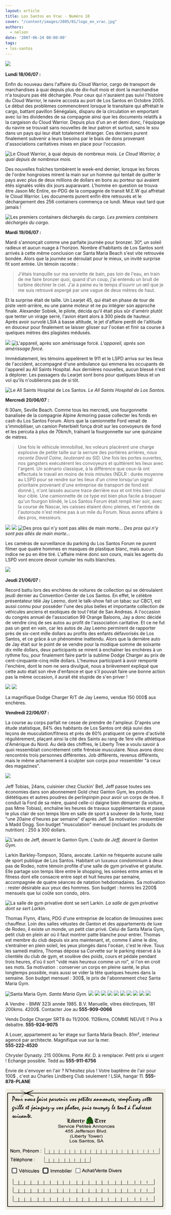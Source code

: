 ```yaml
---
layout: article
title: Los Santos en Vrac - Numéro 10
cover: "/content/images/2005/01/logo_en_vrac.jpg"
authors:
  - nelson
date: '2007-06-24 00:00:00'
tags:
- los-santos
---
```


![](/content/images/2005/01/lcenvracnew10vh2.jpg)

**Lundi 18/06/07 :**

Enfin du nouveau dans l'affaire du Cloud Warrior, cargo de transport de marchandises à quai depuis plus de dix-huit mois et dont la marchandise n'a toujours pas été déchargée. Pour ceux qui n'auraient pas suivi l'histoire du Cloud Warrior, le navire accosta au port de Los Santos en Octobre 2005. Le début des problèmes commencèrent lorsque le transitaire qui affrétait le cargo, battant pavillon Sénégalais, disparu de la circulation en emportant avec lui les dividendes de sa compagnie ainsi que les documents relatifs à la cargaison du Cloud Warrior. Depuis plus d'un an et demi donc, l'équipage du navire se trouvait sans nouvelles de leur patron et surtout, sans le sou dans un pays qui leur était totalement étranger. Ces derniers purent finalement subvenir a leurs besoins par le biais de dons provenant d'associations caritatives mises en place pour l'occasion.

![Le Cloud Warrior, à quai depuis de nombreux mois.](/content/images/2005/01/grosporc.jpg)
_Le Cloud Warrior, à quai depuis de nombreux mois._

Des nouvelles fraîches tombèrent le week-end dernier, lorsque les forces de l'ordre hongroises mirent la main sur un homme qui tentait de quitter le pays avec plus de deux millions de dollars en bons au porteur qui avaient étés signalés volés dix jours auparavant. L'homme en question se trouva être Jason Mc Entire, ex-PDG de la compagnie de transit M.E.W qui affrétait le Cloud Warrior. Les documents purent enfin être retrouvés et le déchargement des 256 containers commença ce lundi. Mieux vaut tard que jamais !

![Les premiers containers déchargés du cargo.](/content/images/2005/01/grosporc2.jpg)
_Les premiers containers déchargés du cargo._

**Mardi 19/06/07 :**

Mardi s'annonçait comme une parfaite journée pour bronzer. 30°, un soleil radieux et aucun nuage à l'horizon. Nombre d'habitants de Los Santos sont arrivés à cette même conclusion car Santa Maria Beach s'est vite retrouvée bondée. Alors que la journée se déroulait pour le mieux, un invité surprise fit sont entrée. Un témoin raconte :

> J'étais tranquille sur ma serviette de bain, pas loin de l'eau, en train de me faire bronzer quoi, quand d'un coup, j'ai entendu un bruit de turbine déchirer le ciel. J'ai à peine eu le temps d'ouvrir un œil que je me suis retrouvé aspergé par une vague de deux mètres de haut.

Et la surprise était de taille. Un Learjet 45, qui était en phase de tour de piste vent-arrière, eu une panne moteur et ne pu intégrer son approche finale. Alexander Sobiek, le pilote, décida qu'il était plus sûr d'amérir plutôt que tenter un virage serré, l'avion étant alors à 300 pieds de hauteur.  
Après avoir survolé LSIA à basse altitude, le jet d'affaire perdit de l'altitude en douceur pour finalement se laisser glisser sur l'océan et finir sa course à quelques mètres des plagistes médusés.

![](/content/images/2005/01/beachplane.jpg)
![L'appareil, après son amérissage forcé.](/content/images/2005/01/beachplane2.jpg)
_L'appareil, après son amérissage forcé._

Immédiatement, les témoins appelèrent le 911 et le LSPD arriva sur les lieux de l'accident, accompagné d'une ambulance qui emmena les occupants de l'appareil au All Saints Hospital. Aux dernières nouvelles, aucun blessé n'est à déplorer. Les passagers du Learjet sont bons pour quelques bleus et un vol qu'ils n'oublierons pas de si tôt.

![Le All Saints Hospital de Los Santos.](/content/images/2005/01/allsaintshost.jpg)
_Le All Saints Hospital de Los Santos._

**Mercredi 20/06/07 :**

6:30am, Seville Beach. Comme tous les mercredi, une fourgonnette banalisée de la compagnie Alpine Armoring passe collecter les fonds en cash du Los Santos Forum. Alors que la camionnette Ford venait de s'immobiliser, un camion Peterbielt fonça droit sur les convoyeurs de fond et les percuta à plus de 70km/h, traînant la fourgonnette sur une quinzaine de mètres.

> Une fois le véhicule immobilisé, les voleurs placèrent une charge explosive de petite taille sur la serrure des portières arrières, _nous raconte David Caine, lieutenant au SID._ Une fois les portes ouvertes, nos gangsters exécutèrent les convoyeurs et quittèrent les lieux avec l'argent. Un scénario classique, à la différence que ceux-là ont effectués le travail en moins de trois minutes (NDLR : durée moyenne au LSPD pour se rendre sur les lieux d'un crime lorsqu'un signal prioritaire provenant d'une entreprise de transport de fond est donné.), n'ont laissés aucune trace derrière eux et ont très bien choisi leur cible. Une camionnette de ce type est bien plus facile a braquer qu'un fourgon blindé, le Los Santos Forum était rempli hier soir, avec la course de Nascar, les caisses étaient donc pleines, et l'entrée de l'autoroute n'est même pas à un mile du Forum. Nous avons affaire à des pros, messieurs.

![](/content/images/2005/01/crashforum.jpg)
![](/content/images/2005/01/crashforum2.jpg)
![Des pros qui n'y sont pas allés de main morte...](/content/images/2005/01/crashforum3.jpg)
_Des pros qui n'y sont pas allés de main morte..._

Les caméras de surveillance du parking du Los Santos Forum ne purent filmer que quatre hommes en masques de plastique blanc, mais aucun indice ne pu en être tiré. L'affaire mène donc son cours, mais les agents du LSPD vont encore devoir cumuler les nuits blanches.

![](/content/images/2005/01/setid8685.png)

**Jeudi 21/06/07 :**

Record battu lors des enchères de voitures de collection qui se déroulaient jeudi dernier au Convention Center de Los Santos. En effet, le célèbre présentateur télé Jay Leemo, dont le talk-show fait un tabac sur CBC1, est aussi connu pour posséder l'une des plus belles et importante collection de véhicules anciens et exotiques de tout l'état de San Andreas. A l'occasion du congrès annuel de l'association 99 Orange Baloons, Jay a donc décidé de vendre cinq de ses autos au profit de l'association caritative. Et ce ne fut pas un gest en vain, car les autos de Jay Leemo permirent de rapporter près de six-cent mille dollars au profits des enfants défavorisés de Los Santos, et ce grâce à un phénomène inattendu. Alors que la dernière auto de Jay était sur le point de se vendre pour la modique somme de soixante dix mille dollars, deux participants se mirent à enchaîner les enchères à un rythme fou, pour finalement faire partir la sublime Dodge Charger au prix de cent-cinquante-cinq mille dollars. L'heureux participant à avoir remporté l'enchère, dont le nom ne sera divulgué, nous a brièvement expliqué que cette auto était son rêve d'enfance et que s'il pouvait faire une bonne action pas la même occasion, il aurait été stupide de s'en priver !

![](/content/images/2005/01/charger1.jpg)
![](/content/images/2005/01/charger2.jpg)

La magnifique Dodge Charger R/T de Jay Leemo, vendue 150 000$ aux enchères.

**Vendredi 22/06/07 :**

La course au corps parfait ne cesse de prendre de l'ampleur. D'après une étude statistique, 84% des habitants de Los Santos ont déjà suivi des leçons de musculation/fitness et près de 60% pratiquent ce genre d'activité régulièrement, plaçant ainsi la cité des Saints au rang de 1ère ville athlétique d'Amérique du Nord. Au delà des chiffres, le Liberty Tree a voulu savoir à quoi ressemblait concrètement cette frénésie musculaire. Nous avons donc rencontrés trois personnes différentes. Job différents, revenus différents, mais le même acharnement à sculpter son corps pour ressembler "à ceux des magazines".

![](/content/images/2005/01/gym078.jpg)

Jeff Tobias, 24ans, cuisinier chez Cluckin' Bell, Jeff passe toutes ses économies dans son abonnement Gold chez Ganton Gym, les produits diététiques et autres poudres de perlinpinpin pour avoir un corps de rêve. Il conduit la Ford de sa mère, quand celle-ci daigne bien démarrer (la voiture, pas Mme Tobias), enchaîne les heures de travaux supplémentaires et passe le plus clair de son temps libre en salle de sport à soulever de la fonte, lisez "une 20aine d'heures par semaine" d'après Jeff. Sa motivation : ressembler à Madd Dogg. Son budget "musculation" mensuel (incluant les produits de nutrition) : 250 à 300 dollars.

![L'auto de Jeff, devant le Ganton Gym.](/content/images/2005/01/gym071.jpg)
_L'auto de Jeff, devant le Ganton Gym._[](/content/images/2005/01/gym076.jpg)

Larkin Barkley-Tompson, 30ans, avocate. Larkin ne fréquente aucune salle de sport publique de Los Santos. Habitant un luxueux condominium à deux pas de Rodeo, notre témoin profite d'une salle de gym privative et gratuite. Elle partage son temps libre entre le shopping, les soirées entre amies et le fitness dont elle consacre entre sept et huit heures par semaine, accompagnée de quatre séances de natation hebdomadaires. Sa motivation : rester désirable aux yeux des hommes. Son budget : hormis les 2200$ mensuels que lui coûte son condo, zéro.

![La salle de gym privative dont se sert Larkin.](/content/images/2005/01/gym077.jpg)
_La salle de gym privative dont se sert Larkin._[](/content/images/2005/01/gym074.jpg)

Thomas Flynn, 41ans, PDG d'une entreprise de location de limousines avec chauffeur. Loin des salles vétustes de Ganton et des appartements de luxe de Rodeo, il existe un monde, un petit clan privé. Celui de Santa Maria Gym, petit club en plein air où il faut montrer patte blanche pour entrer. Thomas est membre du club depuis six ans maintenant, et, comme il aime le dire, s’entraîner en plein soleil, les yeux plongés dans l'océan, c'est le rêve. Tous les samedi matins, Thomas dépose sa Corvette sur le parking réservé à la clientèle du club de gym, et soulève des poids, cours et pédale pendant trois heures, d'où il sort "vidé mais heureux comme un roi", si l'on en croit ses mots. Sa motivation : conserver un corps en pleine santé, le plus longtemps possible, mais aussi se vider la tête quelques heures dans la semaine. Son budget mensuel : 300$, le prix de l'abonnement chez Santa Maria Gym.

![Santa Maria Gym.](/content/images/2005/01/gym073.jpg)
_Santa Maria Gym._[](/content/images/2005/01/pannonces2.jpg)
![](/content/images/2005/01/E3O.jpg)
![](/content/images/2005/01/E30int.jpg)
![](/content/images/2005/01/charger3.jpg)
![](/content/images/2005/01/charger4.jpg)
![](/content/images/2005/01/appartbeach.jpg)
![](/content/images/2005/01/appartbeach2.jpg)
![](/content/images/2005/01/dynasty.jpg)
![](/content/images/2005/01/dynasty2.jpg)
![](/content/images/2005/01/cessna.jpg)
![](/content/images/2005/01/maul.jpg)

A Vendre - BMW 323i année 1985. B.V. Manuelle, vitres éléctirques, 181 200kms. 4200$. Contacter Joe au **555-909-0066**

Vends Dodge Charger SRT8 du 11/2006. 1126kms, COMME NEUVE !! Prix à debattre. **555-924-9075**

A Louer, appartement au 1er étage sur Santa Maria Beach. 81m², interieur agencé par architecte. Magnifique vue sur la mer.  
**555-222-4520**

Chrysler Dynasty. 215 000kms. Porte AV. D. à remplacer. Petit prix si urgent ! Echange possible. Tedd au **555-911-6756**

Envie de s'envoyer en l'air ? N’hésitez plus ! Votre baptême de l'air pour 100$ , c'est au Charles Lindberg Club seulement ! LSIA, hangar 11. **555-878-PLANE**

![](/content/images/2005/01/grilleannonce.jpg)